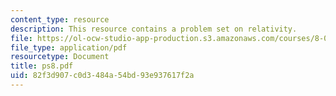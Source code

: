 ```yaml
---
content_type: resource
description: This resource contains a problem set on relativity.
file: https://ol-ocw-studio-app-production.s3.amazonaws.com/courses/8-033-relativity-fall-2006/82f3d907c0d3484a54bd93e937617f2a_ps8.pdf
file_type: application/pdf
resourcetype: Document
title: ps8.pdf
uid: 82f3d907-c0d3-484a-54bd-93e937617f2a
---
```

